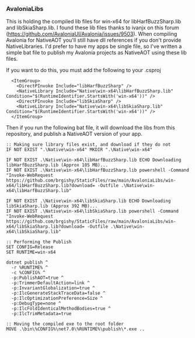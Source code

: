

### AvaloniaLibs
This is holding the compiled lib files for win-x64 for libHarfBuzzSharp.lib and libSkiaSharp.lib.  I found these lib files thanks to ivanjx on this forum (https://github.com/AvaloniaUI/Avalonia/issues/9503).  When compiling Avalonia for NativeAOT you'll still have dll references if you don't provide NativeLibraries.  I'd prefer to have my apps be single file, so I've written a simple bat file to publish my Avalonia projects as NativeAOT using these lib files.  

If you want to do this, you must add the following to your .csproj 

```
  <ItemGroup>
    <DirectPInvoke Include="libHarfBuzzSharp" />
    <NativeLibrary Include="Native\win-x64\libHarfBuzzSharp.lib" Condition="$(RuntimeIdentifier.StartsWith('win-x64'))" />
    <DirectPInvoke Include="libSkiaSharp" />
    <NativeLibrary Include="Native\win-x64\libSkiaSharp.lib" Condition="$(RuntimeIdentifier.StartsWith('win-x64'))" />
  </ItemGroup>
```

Then if you run the following bat file, it will download the libs from this repository, and publish a NativeAOT version of your app.

```
:: Making sure library files exist, and download if they do not
IF NOT EXIST ".\Native\win-x64" MKDIR ".\Native\win-x64"

IF NOT EXIST .\Native\win-x64\libHarfBuzzSharp.lib ECHO Downloading libHarfBuzzSharp.lib (Approx 105 MB)...
IF NOT EXIST .\Native\win-x64\libHarfBuzzSharp.lib powershell -Command "Invoke-WebRequest https://github.com/brgishy/StaticFiles/raw/main/AvaloniaLibs/win-x64/libHarfBuzzSharp.lib?download= -Outfile .\Native\win-x64\libHarfBuzzSharp.lib"

IF NOT EXIST .\Native\win-x64\libSkiaSharp.lib ECHO Downloading libSkiaSharp.lib (Approx 392 MB)...
IF NOT EXIST .\Native\win-x64\libSkiaSharp.lib powershell -Command "Invoke-WebRequest https://github.com/brgishy/StaticFiles/raw/main/AvaloniaLibs/win-x64/libSkiaSharp.lib?download= -Outfile .\Native\win-x64\libSkiaSharp.lib"

:: Performing the Publish
SET CONFIG=Release
SET RUNTIME=win-x64

dotnet publish ^
  -r %RUNTIME% ^
  -c %CONFIG% ^
  -p:PublishAOT=true ^
  -p:TrimmerDefaultAction=link ^
  -p:InvariantGlobalization=true ^
  -p:IlcGenerateStackTraceData=false ^
  -p:IlcOptimizationPreference=Size ^
  -p:DebugType=none ^
  -p:IlcFoldIdenticalMethodBodies=true ^
  -p:IlcTrimMetadata=true  

:: Moving the compiled exe to the root folder
MOVE .\bin\%CONFIG%\net7.0\%RUNTIME%\publish\*.exe ..
```
